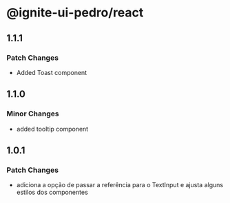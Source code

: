 # @ignite-ui-pedro/react

## 1.1.1

### Patch Changes

- Added Toast component

## 1.1.0

### Minor Changes

- added tooltip component

## 1.0.1

### Patch Changes

- adiciona a opção de passar a referência para o TextInput e ajusta alguns estilos dos componentes
